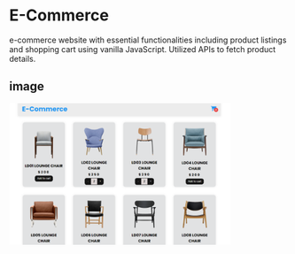 # E-Commerce
 e-commerce website with essential functionalities including product listings and shopping cart using vanilla JavaScript. Utilized APIs to fetch product details. 
 
## image
<img src="IMG/1.PNG" alt="Home Page" width="400">

